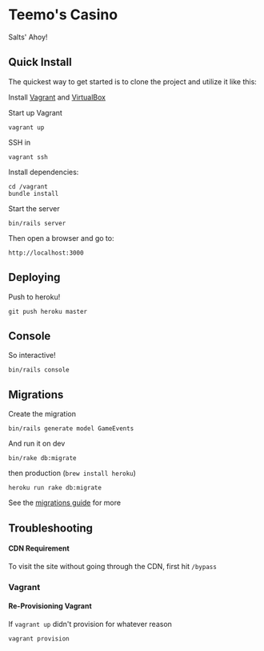 # Teemo's Casino

Salts' Ahoy!

## Quick Install
  The quickest way to get started is to clone the project and utilize it like this:

  Install [Vagrant](http://downloads.vagrantup.com) and [VirtualBox](https://www.virtualbox.org/wiki/Downloads)

  Start up Vagrant

    vagrant up

  SSH in

    vagrant ssh

  Install dependencies:

    cd /vagrant
    bundle install

  Start the server

    bin/rails server

  Then open a browser and go to:

    http://localhost:3000

## Deploying

Push to heroku!

    git push heroku master

## Console

  So interactive!

    bin/rails console

## Migrations

Create the migration

    bin/rails generate model GameEvents

And run it on dev

    bin/rake db:migrate

then production (`brew install heroku`)

    heroku run rake db:migrate

See the [migrations guide](http://guides.rubyonrails.org/migrations.html) for more

## Troubleshooting

#### CDN Requirement

  To visit the site without going through the CDN, first hit `/bypass`

### Vagrant

#### Re-Provisioning Vagrant

  If `vagrant up` didn't provision for whatever reason

    vagrant provision

